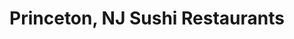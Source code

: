 ---
layout: city
title: Princeton, NJ Sushi Restaurants
permalink: /new-jersey/princeton/
stateAbbr: NJ
stateName: New Jersey
cityName: Princeton
---